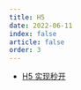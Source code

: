 ```yaml
---
title: H5
date: 2022-06-11
index: false
article: false 
order: 3
---
```


- [H5 实现秒开](./h5-seconds-on.md)
